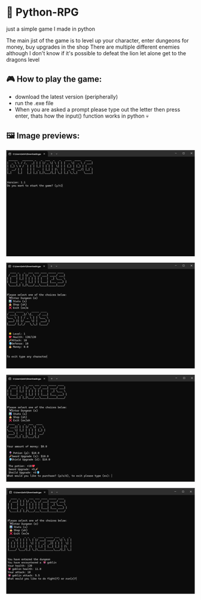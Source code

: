 # 🐍 Python-RPG
just a simple game I made in python

The main jist of the game is to level up your character, enter dungeons for money, buy upgrades in the shop
There are multiple different enemies although I don't know if it's possible to defeat the lion let alone get to the dragons level 

## 🎮 How to play the game:
- download the latest version (peripherally)
- run the .exe file
- When you are asked a prompt please type out the letter then press enter, thats how the input() function works in python 💀

## 🖼️ Image previews: 

![startscreen](https://github.com/Wxyce/Python-RPG/blob/main/images/startscreen.png)

![stats](https://github.com/Wxyce/Python-RPG/blob/main/images/stats.png)

![shop](https://github.com/Wxyce/Python-RPG/blob/main/images/shop.png)

![dungeon](https://github.com/Wxyce/Python-RPG/blob/main/images/dungeon.png)
